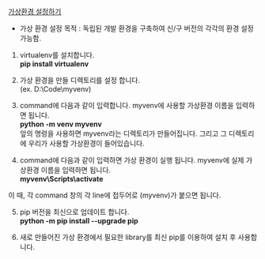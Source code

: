 [가상환경 설정하기](https://tutorial.djangogirls.org/ko/installation/)

- 가상 환경 설정 목적 : 독립된 개발 환경을 구축하여 신/구 버전의 각각의 환경 설정 가능함.

1. virtualenv를 설치합니다. <br>
	**pip install virtualenv** <br>

2. 가상 환경을 만들 디렉토리를 설정 합니다.<br>
(ex. D:\Code\myvenv)

3. command에 다음과 같이 입력합니다. myvenv에 사용할 가상환경 이름을 입력하면 됩니다.<br>
    **python -m venv myvenv** <br>
   앞의 명령을 사용하면 myvenv라는 디렉토리가 만들어집니다. 그리고 그 디렉토리에 우리가 사용할 가상환경이 들어있습니다. 

4. command에 다음과 같이 입력하면 가상 환경이 실행 됩니다. myvenv에 실제 가상환경 이름을 입력하면 됩니다. <br>
    **myvenv\Scripts\activate**<br>

이 때, 각 command 창의 각 line에 접두어로 (myvenv)가 붙으면 됩니다.

5. pip 버전을 최신으로 업데이트 합니다. <br>
	**python -m pip install --upgrade pip**

6. 새로 만들어진 가상 환경에서 필요한 library를 최신 pip를 이용하여 설치 후 사용합니다.

